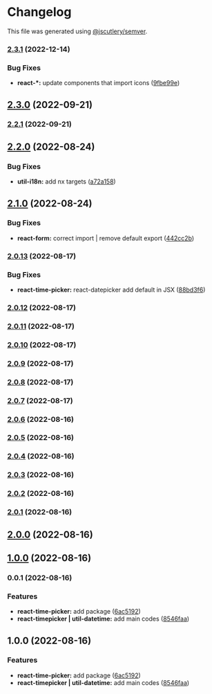 # Changelog

This file was generated using [@jscutlery/semver](https://github.com/jscutlery/semver).

### [2.3.1](https://gitlab.migoinc.com/migotv/paintbox/compare/react-time-picker@2.3.0...react-time-picker@2.3.1) (2022-12-14)


### Bug Fixes

* **react-*:** update components that import icons ([9fbe99e](https://gitlab.migoinc.com/migotv/paintbox/commit/9fbe99edfc4f41e55d8380839947059498b6d446))

## [2.3.0](https://gitlab.migoinc.com/migotv/paintbox/compare/react-time-picker@2.2.1...react-time-picker@2.3.0) (2022-09-21)

### [2.2.1](https://gitlab.migoinc.com/migotv/paintbox/compare/react-time-picker@2.2.0...react-time-picker@2.2.1) (2022-09-21)

## [2.2.0](https://gitlab.migoinc.com/migotv/paintbox/compare/react-time-picker@2.1.0...react-time-picker@2.2.0) (2022-08-24)


### Bug Fixes

* **util-i18n:** add nx targets ([a72a158](https://gitlab.migoinc.com/migotv/paintbox/commit/a72a1580653a2e635c97ca894663b8ffe4b4b912))

## [2.1.0](https://gitlab.migoinc.com/migotv/paintbox/compare/react-time-picker@2.0.13...react-time-picker@2.1.0) (2022-08-24)


### Bug Fixes

* **react-form:** correct import | remove default export ([442cc2b](https://gitlab.migoinc.com/migotv/paintbox/commit/442cc2b6bfad06a3837e524e5aac914156c4ff0c))

### [2.0.13](https://gitlab.migoinc.com/migotv/paintbox/compare/react-time-picker@2.0.12...react-time-picker@2.0.13) (2022-08-17)


### Bug Fixes

* **react-time-picker:** react-datepicker add default in JSX ([88bd3f6](https://gitlab.migoinc.com/migotv/paintbox/commit/88bd3f67f931074a245098b402a9fb98ff77bb48))

### [2.0.12](https://gitlab.migoinc.com/migotv/paintbox/compare/react-time-picker@2.0.11...react-time-picker@2.0.12) (2022-08-17)

### [2.0.11](https://gitlab.migoinc.com/migotv/paintbox/compare/react-time-picker@2.0.10...react-time-picker@2.0.11) (2022-08-17)

### [2.0.10](https://gitlab.migoinc.com/migotv/paintbox/compare/react-time-picker@2.0.9...react-time-picker@2.0.10) (2022-08-17)

### [2.0.9](https://gitlab.migoinc.com/migotv/paintbox/compare/react-time-picker@2.0.8...react-time-picker@2.0.9) (2022-08-17)

### [2.0.8](https://gitlab.migoinc.com/migotv/paintbox/compare/react-time-picker@2.0.7...react-time-picker@2.0.8) (2022-08-17)

### [2.0.7](https://gitlab.migoinc.com/migotv/paintbox/compare/react-time-picker@2.0.6...react-time-picker@2.0.7) (2022-08-17)

### [2.0.6](https://gitlab.migoinc.com/migotv/paintbox/compare/react-time-picker@2.0.5...react-time-picker@2.0.6) (2022-08-16)

### [2.0.5](https://gitlab.migoinc.com/migotv/paintbox/compare/react-time-picker@2.0.4...react-time-picker@2.0.5) (2022-08-16)

### [2.0.4](https://gitlab.migoinc.com/migotv/paintbox/compare/react-time-picker@2.0.3...react-time-picker@2.0.4) (2022-08-16)

### [2.0.3](https://gitlab.migoinc.com/migotv/paintbox/compare/react-time-picker@2.0.2...react-time-picker@2.0.3) (2022-08-16)

### [2.0.2](https://gitlab.migoinc.com/migotv/paintbox/compare/react-time-picker@2.0.1...react-time-picker@2.0.2) (2022-08-16)

### [2.0.1](https://gitlab.migoinc.com/migotv/paintbox/compare/react-time-picker@2.0.0...react-time-picker@2.0.1) (2022-08-16)

## [2.0.0](https://gitlab.migoinc.com/migotv/paintbox/compare/react-time-picker@1.0.0...react-time-picker@2.0.0) (2022-08-16)

## [1.0.0](https://gitlab.migoinc.com/migotv/paintbox/compare/react-time-picker@0.0.1...react-time-picker@1.0.0) (2022-08-16)

### 0.0.1 (2022-08-16)


### Features

* **react-time-picker:** add package ([6ac5192](https://gitlab.migoinc.com/migotv/paintbox/commit/6ac5192629af248222c47c80bf80a4d3742d1bf8))
* **react-timepicker | util-datetime:** add main codes ([8546faa](https://gitlab.migoinc.com/migotv/paintbox/commit/8546faa1d5e3148f1ff926167c9e34cf50f9772f))

## 1.0.0 (2022-08-16)


### Features

* **react-time-picker:** add package ([6ac5192](https://gitlab.migoinc.com/migotv/paintbox/commit/6ac5192629af248222c47c80bf80a4d3742d1bf8))
* **react-timepicker | util-datetime:** add main codes ([8546faa](https://gitlab.migoinc.com/migotv/paintbox/commit/8546faa1d5e3148f1ff926167c9e34cf50f9772f))
